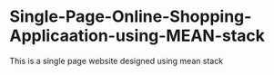 # Single-Page-Online-Shopping-Applicaation-using-MEAN-stack
This is a single page website designed using mean stack
